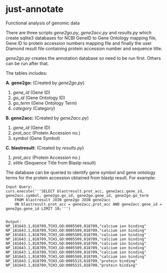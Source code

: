 # just-annotate
Functional analysis of genomic data 

There are three scripts *gene2go.py*, *gene2acc.py* and *results.py* which create sqlite3 databases for NCBI
GeneID to Gene Ontology mapping file, Gene ID to protein accession numbers mapping file and finally the user Diamond result file containing protein accession number and sequence title.
 
*gene2go.py* creates the annotation database so need to be run first. Others can be run after that. 

The tables includes:

**A. gene2go:** (Created by *gene2go.py*)
1. *gene_id* (Gene ID)
2. *go_id* (Gene Ontology ID)
3. *go_term* (Gene Ontology Term)
4. *category* (Category)


**B. gene2acc:** (Created by *gene2acc.py*)
1. *gene_id* (Gene ID)
2. *prot_acc* (Protein Accession no.)
3. *symbol*    (Gene Symbol)

**C. blastresult:** (Created by *results.py*)
1. *prot_acc* (Protein Accession no.)
2. *stitle* (Sequence Title from Blastp result)

The database can be queried to identify gene symbol and gene ontology terms for the protein accession obtained from blastp result. 
For example:

    Input Query:
    curs.execute('''SELECT blastresult.prot_acc, gene2acc.gene_id, gene2acc.symbol, gene2go.go_id, gene2go.gene_id, gene2go.go_term
        FROM blastresult JOIN gene2go JOIN gene2acc
        ON blastresult.prot_acc = gene2acc.prot_acc AND gene2acc.gene_id = gene2go.gene_id LIMIT 10;''')
        
     
    Output: 
    NP_181643.1,818709,TCH3,GO:0005509,818709,"calcium ion binding"
    NP_181643.1,818709,TCH3,GO:0005509,818709,"calcium ion binding"
    NP_181643.1,818709,TCH3,GO:0005509,818709,"calcium ion binding"
    NP_181643.1,818709,TCH3,GO:0005509,818709,"calcium ion binding"
    NP_181643.1,818709,TCH3,GO:0005509,818709,"calcium ion binding"
    NP_181643.1,818709,TCH3,GO:0005509,818709,"calcium ion binding"
    NP_181643.1,818709,TCH3,GO:0005509,818709,"calcium ion binding"
    NP_181643.1,818709,TCH3,GO:0005509,818709,"calcium ion binding"
    NP_181643.1,818709,TCH3,GO:0005515,818709,"protein binding"
    NP_181643.1,818709,TCH3,GO:0005515,818709,"protein binding"
           